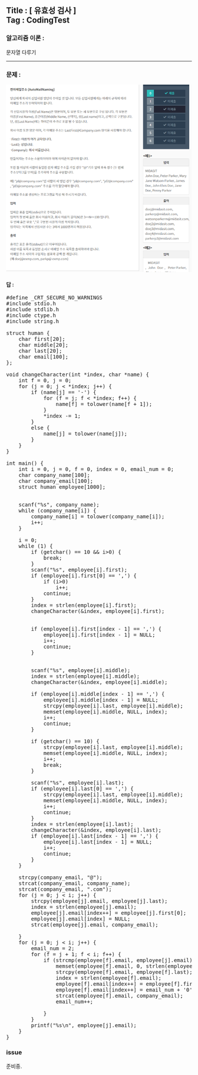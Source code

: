 
## Title : [ 유효성 검사 ] <br/> Tag : CodingTest

### 알고리즘 이론 :
문자열 다루기

<hr>

### 문제 :
![MIDAS](/contents/2018-07-02/midas-challenge/문제/2.png)


#### 답 :
<pre>
#define _CRT_SECURE_NO_WARNINGS
#include stdio.h
#include stdlib.h
#include ctype.h
#include string.h

struct human {
	char first[20];
	char middle[20];
	char last[20];
	char email[100];
};

void changeCharacter(int *index, char *name) {
	int f = 0, j = 0;
	for (j = 0; j < *index; j++) {
		if (name[j] == '-') {
			for (f = j; f < *index; f++) {
				name[f] = tolower(name[f + 1]);
			}
			*index -= 1;
		}
		else {
			name[j] = tolower(name[j]);
		}
	}
}

int main() {
	int i = 0, j = 0, f = 0, index = 0, email_num = 0;
	char company_name[100];
	char company_email[100];
	struct human employee[1000];


	scanf("%s", company_name);
	while (company_name[i]) {
		company_name[i] = tolower(company_name[i]);
		i++;
	}

	i = 0;
	while (1) {
		if (getchar() == 10 && i>0) {
			break;
		}
		scanf("%s", employee[i].first);
		if (employee[i].first[0] == ',') {
			if (i>0)
				i++;
			continue;
		}
		index = strlen(employee[i].first);
		changeCharacter(&index, employee[i].first);


		if (employee[i].first[index - 1] == ',') {
			employee[i].first[index - 1] = NULL;
			i++;
			continue;
		}


		scanf("%s", employee[i].middle);
		index = strlen(employee[i].middle);
		changeCharacter(&index, employee[i].middle);

		if (employee[i].middle[index - 1] == ',') {
			employee[i].middle[index - 1] = NULL;
			strcpy(employee[i].last, employee[i].middle);
			memset(employee[i].middle, NULL, index);
			i++;
			continue;
		}

		if (getchar() == 10) {
			strcpy(employee[i].last, employee[i].middle);
			memset(employee[i].middle, NULL, index);
			i++;
			break;
		}

		scanf("%s", employee[i].last);
		if (employee[i].last[0] == ',') {
			strcpy(employee[i].last, employee[i].middle);
			memset(employee[i].middle, NULL, index);
			i++;
			continue;
		}
		index = strlen(employee[i].last);
		changeCharacter(&index, employee[i].last);
		if (employee[i].last[index - 1] == ',') {
			employee[i].last[index - 1] = NULL;
			i++;
			continue;
		}
	}

	strcpy(company_email, "@");
	strcat(company_email, company_name);
	strcat(company_email, ".com");
	for (j = 0; j < i; j++) {
		strcpy(employee[j].email, employee[j].last);
		index = strlen(employee[j].email);
		employee[j].email[index++] = employee[j].first[0];
		employee[j].email[index] = NULL;
		strcat(employee[j].email, company_email);

	}
	for (j = 0; j < i; j++) {
		email_num = 2;
		for (f = j + 1; f < i; f++) {
			if (strcmp(employee[f].email, employee[j].email) == 0) {
				memset(employee[f].email, 0, strlen(employee[f].email));
				strcpy(employee[f].email, employee[f].last);
				index = strlen(employee[f].email);
				employee[f].email[index++] = employee[f].first[0];
				employee[f].email[index++] = email_num + '0';
				strcat(employee[f].email, company_email);
				email_num++;

			}
		}
		printf("%s\n", employee[j].email);
	}
}
</pre>

### issue
준비중.
